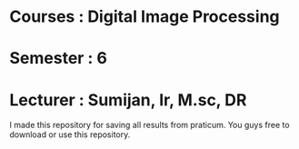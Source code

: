 # Courses  : Digital Image Processing
# Semester : 6
# Lecturer : Sumijan, Ir, M.sc, DR

I made this repository for saving all results from praticum.
You guys free to download or use this repository.
